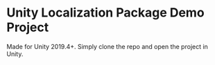 # Unity Localization Package Demo Project

Made for Unity 2019.4+. Simply clone the repo and open the
project in Unity.